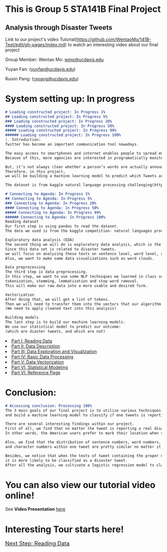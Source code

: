 #  This is Group 5 STA141B Final Project
## Analysis through Disaster Tweets
Link to our project's video Tutorial(https://github.com/WentaoMo/141B-Test/edit/gh-pages/index.md) to watch an interesting video about our final project

Group Member:
Wentao Mo: wmo@ucdavis.edu

Yuyan Fan: (yuyfan@ucdavis.edu)

Ruixin Pang: (rxpang@ucdavis.edu)
 

# System setting up: In progress

```markdown
# Loading constructed project: In Progress 1%
## Loading constructed project: In Progress 5%
### Loading constructed project: In Progress 20%
#### Loading constructed project: In Progress 50%
##### Loading constructed project: In Progress 99%
###### Loading constructed project: In Progress 100%
1. Introduction:
Twitter has become an important communication tool nowadays.

The easy access to smartphones and internet enables people to spread emergency information in real-time.
Because of this, more agencies are interested in programatically monitoring Twitter.

But, it’s not always clear whether a person’s words are actually announcing a disaster. 
Therefore, in this project, 
we will be building a machine learning model to predict which Tweets are about real disasters and which one’s aren’t.

The dataset is from kaggle natural language processing challenging(https://www.kaggle.com/c/nlp-getting-started).

```

```markdown
# Connecting to Agenda: In Progress 1%
## Connecting to Agenda: In Progress 5%
### Connecting to Agenda: In Progress 20%
#### Connecting to Agenda: In Progress 50%
##### Connecting to Agenda: In Progress 99%
###### Connecting to Agenda: In Progress 100%
Reading dataset
Our first step is using pandas to read the dataset.
The data we used is from the kaggle competition- natural languages processing: disaster tweets.

Exploratory data analysis (EDA)
The second thing we will do is exploratory data analysis, which is the initial investigation of the data. 
Since this data set is related to disaster tweets.
we will focus on analyzing these texts on sentence level, word level, and character level. 
Also, we want to make some data visualizations such as word clouds.

Data preprocessing
The third step is data preprocessing. 
In this step, we want to use some NLP techniques we learned in class such as: 
tokenization, stemming, lemmatization and stop word removal. 
This will make our raw data into a more usable and desired form. 

Vectorization
After doing that, we will get a list of tokens. 
Then we will need to transfer them into the vectors that our algorithm can work with. 
(We need to apply cleaned text into this analysis)

Building models
The last step is to build our machine learning models.
We use our statistical model to predict our outcome:
(which are diaster tweets, and which are not)

```
<li><a href="Part1.html">Part I: Reading Data </a></li>
<li><a href="Part2.html">Part II: Data Description</a></li>
<li><a href="Part3.html">Part III: Data Exploration and Visualization</a></li>
<li><a href="Part4.html">Part IV: Basic Data Processing</a></li>
<li><a href="Part5.html">Part V: Data Vectorization</a></li>
<li><a href="Part6.html">Part VI: Statistical Modeling</a></li>
<li><a href="reference.html">Part VI: Reference Page</a></li>

# Conclusion:
```markdown
# Accessing conclusion: Processing 100%
The 3 main goals of our final project is to utilize various techniques we learnt in class to conduct the data analysis, data preprocessing, 
and build a machine learning model to classify if one tweets is reporting a real disaster or not. 

There are several interesting findings within our project.
First of all, we find that no matter the tweet is reporting a real disaster or not, it is more likely to mark the position when it is sent in the U.S. 
In other words, the American users prefer to mark their location when sending a tweet. 

Also, we find that the distribution of sentence numbers, word numbers, 
and character numbers within one tweet are pretty similar no matter it is a disaster tweet or a non-disaster tweet. We also find that the word cloud we produced also share high similarities. 

Besides, we notice that when the texts of tweet containing the proper nouns related to a natural disaster or some adjectives containing dangerous information, 
it is more likely to be classified as a disaster tweet. 
After all the analysis, we cultivate a logistic regression model to classify the disaster tweets. 

```

# You can also view our tutorial video online!
See <b>Video Presentation</b> <a href="https://www.youtube.com/watch?v=nHkSAYiRhe8">here</a>

# Interesting Tour starts here!
<font size="4"><a href="hw5.html">Next Step: Reading Data </a></font>
